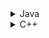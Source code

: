 <details>
    <summary>Java</summary>
</details>

<details>
    <summary>C++</summary>
    	<a href="https://mr-poston.github.io/compsci/cpp/">C++ Topics</a>
        <details>
            <summary>Sets and Maps</summary>
            <ul>
                <li><a href="https://mr-poston.github.io/compsci/cpp/pairs_iterators/">Pairs and Iterators</a></li>
                <li><a href="https://mr-poston.github.io/compsci/cpp/sets/">Sets</a></li>
                <li><a href="https://mr-poston.github.io/compsci/cpp/maps/">Maps</a></li>
            </ul>
        </details>
</details>

<!--

### Sets and Maps

* [Pairs and Iterators](https://mr-poston.github.io/compsci/pairs_iterators/)
* [Sets](https://mr-poston.github.io/compsci/sets/)
* Maps

-->